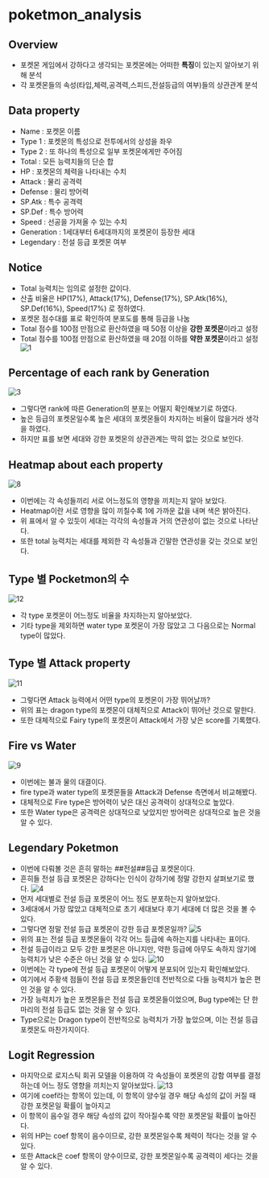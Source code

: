 # poketmon_analysis

Overview
---------
* 포켓몬 게임에서 강하다고 생각되는 포켓몬에는 어떠한 **특징**이 있는지 알아보기 위해 분석
* 각 포켓몬들의 속성(타입,체력,공격력,스피드,전설등급의 여부)들의 상관관계 분석 

Data property
--------------
* Name : 포켓몬 이름
* Type 1 : 포켓몬의 특성으로 전투에서의 상성을 좌우
* Type 2 : 또 하나의 특성으로 일부 포켓몬에게만 주어짐
* Total : 모든 능력치들의 단순 합
* HP : 포켓몬의 체력을 나타내는 수치
* Attack : 물리 공격력
* Defense : 물리 방어력
* SP.Atk : 특수 공격력
* SP.Def : 특수 방어력
* Speed : 선공을 가져올 수 있는 수치
* Generation : 1세대부터 6세대까지의 포켓몬이 등장한 세대
* Legendary : 전설 등급 포켓몬 여부

Notice
------
- Total 능력치는 임의로 설정한 값이다.
- 산출 비율은 HP(17%), Attack(17%), Defense(17%), SP.Atk(16%), SP.Def(16%), Speed(17%) 로 정하였다.
- 포켓몬 점수대를 표로 확인하여 분포도를 통해 등급을 나눔
- Total 점수를 100점 만점으로 환산하였을 때 50점 이상을 **강한 포켓몬**이라고 설정 
- Total 점수를 100점 만점으로 환산하였을 때 20점 이하를 **약한 포켓몬**이라고 설정 
![1](/img/1.png)

Percentage of each rank by Generation
-------------------------------------
![3](/img/3.png)
- 그렇다면 rank에 따른 Generation의 분포는 어떨지 확인해보기로 하였다.
- 높은 등급의 포켓몬일수록 높은 세대의 포켓몬들이 차지하는 비율이 많을거라 생각을 하였다.
- 하지만 표를 보면 세대와 강한 포켓몬의 상관관계는 딱히 없는 것으로 보인다.

Heatmap about each property
---------------------------
![8](/img/8.png)
- 이번에는 각 속성들끼리 서로 어느정도의 영향을 끼치는지 알아 보았다.
- Heatmap이란 서로 영향을 많이 끼칠수록 1에 가까운 값을 내며 색은 밝아진다.
- 위 표에서 알 수 있듯이 세대는 각각의 속성들과 거의 연관성이 없는 것으로 나타난다.
- 또한 total 능력치는 세대를 제외한 각 속성들과 긴말한 연관성을 갖는 것으로 보인다.

Type 별 Pocketmon의 수
--------------------
![12](/img/12.png)
- 각 type 포켓몬이 어느정도 비율을 차지하는지 알아보았다.
- 기타 type을 제외하면 water type 포켓몬이 가장 많았고 그 다음으로는 Normal type이 많았다.

Type 별 Attack property
-----------------------
![11](/img/11.png)
- 그렇다면 Attack 능력에서 어떤 type의 포켓몬이 가장 뛰어날까?
- 위의 표는 dragon type의 포켓몬이 대체적으로 Attack이 뛰어난 것으로 말한다.
- 또한 대체적으로 Fairy type의 포켓몬이 Attack에서 가장 낮은 score를 기록했다.

Fire vs Water
-------------
![9](/img/9.png)
- 이번에는 불과 물의 대결이다.
- fire type과 water type의 포켓몬들을 Attack과 Defense 측면에서 비교해봤다.
- 대체적으로 Fire type은 방어력이 낮은 대신 공격력이 상대적으로 높았다.
- 또한 Water type은 공격력은 상대적으로 낮았지만 방어력은 상대적으로 높은 것을 알 수 있다.

Legendary Poketmon
------------------
- 이번에 다뤄볼 것은 흔히 말하는 ##전설##등급 포켓몬이다.
- 흔히들 전설 등급 포켓몬은 강하다는 인식이 강하기에 정말 강한지 살펴보기로 했다.
![4](/img/4.png)
- 먼저 세대별로 전설 등급 포켓몬이 어느 정도 분포하는지 알아보았다.
- 3세대에서 가장 많았고 대체적으로 초기 세대보다 후기 세대에 더 많은 것을 볼 수 있다.
- 그렇다면 정말 전설 등급 포켓몬이 강한 등급 포켓몬일까?
![5](/img/5.png)
- 위의 표는 전설 등급 포켓몬들이 각각 어느 등급에 속하는지를 나타내는 표이다.
- 전설 등급이라고 모두 강한 포켓몬은 아니지만, 약한 등급에 아무도 속하지 않기에 능력치가 낮은 수준은 아닌 것을 알 수 있다.
![10](/img/10.png)
- 이번에는 각 type에 전설 등급 포켓몬이 어떻게 분포되어 있는지 확인해보았다.
- 여기에서 주황색 점들이 전설 등급 포켓몬들인데 전반적으로 다들 능력치가 높은 편인 것을 알 수 있다.
- 가장 능력치가 높은 포켓몬들은 전설 등급 포켓몬들이었으며, Bug type에는 단 한마리의 전설 등급도 없는 것을 알 수 있다.
- Type으로는 Dragon type이 전반적으로 능력치가 가장 높았으며, 이는 전설 등급 포켓몬도 마찬가지이다.

Logit Regression
----------------
- 마지막으로 로지스틱 회귀 모델을 이용하여 각 속성들이 포켓몬의 강함 여부를 결정하는데 어느 정도 영향을 끼치는지 알아보았다.
![13](/img/13.png)
- 여기에 coef라는 항목이 있는데, 이 항목이 양수일 경우 해당 속성의 값이 커질 때 강한 포켓몬일 확률이 높아지고
- 이 항목이 음수일 경우 해당 속성의 값이 작아질수록 약한 포켓몬일 확률이 높아진다.
- 위의 HP는 coef 항목이 음수이므로, 강한 포켓몬일수록 체력이 적다는 것을 알 수 있다.
- 또한 Attack은 coef 항목이 양수이므로, 강한 포켓몬일수록 공격력이 세다는 것을 알 수 있다.
